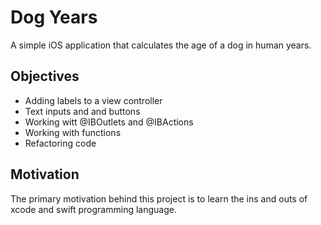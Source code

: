 # Dog Years
A simple iOS application that calculates the age of a dog in human years. 

## Objectives
* Adding labels to a view controller
* Text inputs and and buttons
* Working witt @IBOutlets and @IBActions
* Working with functions
* Refactoring code

## Motivation
The primary motivation behind this project is to learn the ins and outs of xcode and swift programming language.

